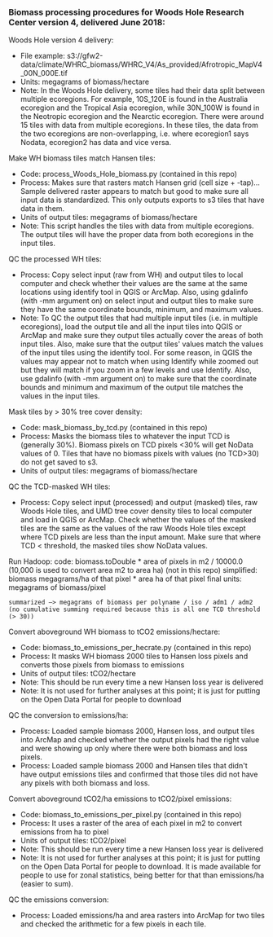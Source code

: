 ### Biomass processing procedures for Woods Hole Research Center version 4, delivered June 2018:

Woods Hole version 4 delivery: 
   - File example: s3://gfw2-data/climate/WHRC_biomass/WHRC_V4/As_provided/Afrotropic_MapV4_00N_000E.tif
   - Units: megagrams of biomass/hectare
   - Note: In the Woods Hole delivery, some tiles had their data split between multiple ecoregions. For example, 10S_120E is found in the Australia ecoregion and the Tropical Asia ecoregion, while 30N_100W is found in the Neotropic ecoregion and the Nearctic ecoregion. There were around 15 tiles with data from multiple ecoregions. In these tiles, the data from the two ecoregions are non-overlapping, i.e. where ecoregion1 says Nodata, ecoregion2 has data and vice versa.
    
Make WH biomass tiles match Hansen tiles:
   - Code: process_Woods_Hole_biomass.py (contained in this repo)
   - Process: Makes sure that rasters match Hansen grid (cell size + -tap)... Sample delivered raster appears to match but good to make sure all input data is standardized. This only outputs exports to s3 tiles that have data in them.
   - Units of output tiles: megagrams of biomass/hectare
   - Note: This script handles the tiles with data from multiple ecoregions. The output tiles will have the proper data from both ecoregions in the input tiles.
    
QC the processed WH tiles:
   - Process: Copy select input (raw from WH) and output tiles to local computer and check whether their values are the same at the same locations using identify tool in QGIS or ArcMap. Also, using gdalinfo (with -mm argument on) on select input and output tiles to make sure they have the same coordinate bounds, minimum, and maximum values.
   - Note: To QC the output tiles that had multiple input tiles (i.e. in multiple ecoregions), load the output tile and all the input tiles into QGIS or ArcMap and make sure they output tiles actually cover the areas of both input tiles. Also, make sure that the output tiles' values match the values of the input tiles using the identify tool. For some reason, in QGIS the values may appear not to match when using Identify while zoomed out but they will match if you zoom in a few levels and use Identify. Also, use gdalinfo (with -mm argument on) to make sure that the coordinate bounds and minimum and maximum of the output tile matches the values in the input tiles.

Mask tiles by > 30% tree cover density:
   - Code: mask_biomass_by_tcd.py (contained in this repo)
   - Process: Masks the biomass tiles to whatever the input TCD is (generally 30%). Biomass pixels on TCD pixels <30% will get NoData values of 0. Tiles that have no biomass pixels with values (no TCD>30) do not get saved to s3.
   - Units of output tiles: megagrams of biomass/hectare
	
QC the TCD-masked WH tiles:
   - Process: Copy select input (processed) and output (masked) tiles, raw Woods Hole tiles, and UMD tree cover density tiles to local computer and load in QGIS or ArcMap. Check whether the values of the masked tiles are the same as the values of the raw Woods Hole tiles except where TCD pixels are less than the input amount. Make sure that where TCD < threshold, the masked tiles show NoData values.

Run Hadoop:
    code: biomass.toDouble * area of pixels in m2 / 10000.0 (10,000 is used to convert area m2 to area ha) (not in this repo)
    simplified: biomass megagrams/ha of that pixel * area ha of that pixel
    final units: megagrams of biomass/pixel

    summarized —> megagrams of biomass per polyname / iso / adm1 / adm2
    (no cumulative summing required because this is all one TCD threshold (> 30))

Convert aboveground WH biomass to tCO2 emissions/hectare:
   - Code: biomass_to_emissions_per_hecrate.py (contained in this repo)
   - Process: It masks WH biomass 2000 tiles to Hansen loss pixels and converts those pixels from biomass to emissions
   - Units of output tiles: tCO2/hectare
   - Note: This should be run every time a new Hansen loss year is delivered
   - Note: It is not used for further analyses at this point; it is just for putting on the Open Data Portal for people to download
   
QC the conversion to emissions/ha:
   - Process: Loaded sample biomass 2000, Hansen loss, and output tiles into ArcMap and checked whether the output pixels had the right value and were showing up only where there were both biomass and loss pixels.
   - Process: Loaded sample biomass 2000 and Hansen tiles that didn't have output emissions tiles and confirmed that those tiles did not have any pixels with both biomass and loss.
      
Convert aboveground tCO2/ha emissions to tCO2/pixel emissions:
   - Code: biomass_to_emissions_per_pixel.py (contained in this repo)
   - Process: It uses a raster of the area of each pixel in m2 to convert emissions from ha to pixel
   - Units of output tiles: tCO2/pixel
   - Note: This should be run every time a new Hansen loss year is delivered
   - Note: It is not used for further analyses at this point; it is just for putting on the Open Data Portal for people to download. It is made available for people to use for zonal statistics, being better for that than emissions/ha (easier to sum).
   
QC the emissions conversion:
   - Process: Loaded emissions/ha and area rasters into ArcMap for two tiles and checked the arithmetic for a few pixels in each tile.